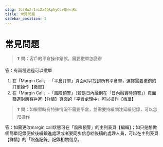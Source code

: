 ```yaml
---
slug: IL7HwZr1ni2z4DkphyOcvQkknRc
title: 常見問題
sidebar_position: 2
---
```



# 常見問題


> ❓ 問：客戶的平倉操作錯誤，需要撤單怎麼辦


答：有兩種途徑可以撤單

1. 在「Margin Call」-「平倉訂單」頁面可以找到所有平倉單，選擇需要撤銷的訂單操作【撤單】
2. 在「Margin Call」-「風險預警」（若是日內融則在「日內融實時預警」）頁面篩選對應客戶進【詳情】頁面的「平倉處理中」可以操作【撤單】

> ❓ 問：如果暫時有特殊情況不需要平倉，並需要持續關注延續記錄，可以怎麼操作


答：如需更改margin call狀態可在「風險預警」的主列表頁【編輯】；如只是想做個簡單記錄便於後續跟進處理或者要同步信息給後續的處理人員，可以在主列表頁【詳情】的「跟進記錄」記錄相關信息。

